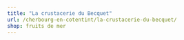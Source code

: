 ```yaml
---
title: "La crustacerie du Becquet"
url: /cherbourg-en-cotentint/la-crustacerie-du-becquet/
shop: fruits de mer
---
```

